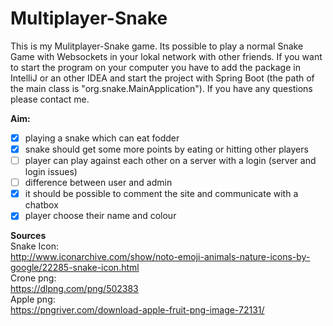 # Multiplayer-Snake

This is my Mulitplayer-Snake game.
Its possible to play a normal Snake Game with Websockets in your lokal network with other friends.
If you want to  start the program on your computer you have to add the package in IntelliJ or an other IDEA and start the project with Spring Boot (the path of the main class is "org.snake.MainApplication").
If you have any questions please contact me.


**Aim:**<br/>
- [x] playing a snake which can eat fodder
- [x] snake should get some more points by eating or hitting other players
- [ ] player can play against each other on a server with a login (server and login issues)
- [ ] difference between user and admin
- [x] it should be possible to comment the site and communicate with a chatbox 
- [x] player choose their name and colour

**Sources** <br/>
Snake Icon: <br/>
http://www.iconarchive.com/show/noto-emoji-animals-nature-icons-by-google/22285-snake-icon.html <br/>
Crone png: <br/>
https://dlpng.com/png/502383 <br/>
Apple png: <br/>
https://pngriver.com/download-apple-fruit-png-image-72131/ <br/>
